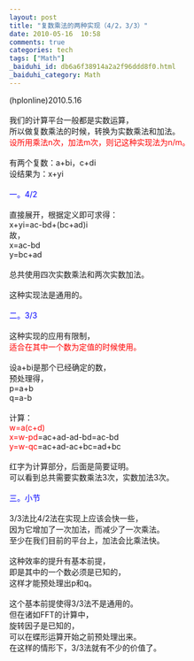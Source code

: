 ```yaml
---
layout: post
title: "复数乘法的两种实现（4/2，3/3）"
date: 2010-05-16  10:58
comments: true
categories: tech
tags: ["Math"]
_baiduhi_id: db6a6f38914a2a2f96ddd8f0.html
_baiduhi_category: Math
---
```


(hplonline)2010.5.16<br/><br/>
我们的计算平台一般都是实数运算，<br/>
所以做复数乘法的时候，转换为实数乘法和加法。<br/><font color="#ff0000">设所用乘法n次，加法m次，则记这种实现法为n/m。</font><br/><br/>
有两个复数：a+bi，c+di<br/>
设结果为：x+yi<br/><br/><font color="#0000ff">一。4/2</font><br/><br/>
直接展开，根据定义即可求得：<br/>
x+yi=ac-bd+(bc+ad)i<br/>
故，<br/>
x=ac-bd<br/>
y=bc+ad<br/><br/>
总共使用四次实数乘法和两次实数加法。<br/><br/>
这种实现法是通用的。<br/><br/><font color="#0000ff">二。3/3</font><br/><br/>
这种实现的应用有限制，<br/><font color="#ff0000">适合在其中一个数为定值的时候使用。</font><br/><br/>
设a+bi是那个已经确定的数，<br/>
预处理得，<br/>
p=a+b<br/>
q=a-b<br/><br/>
计算：<br/><font color="#ff0000">w=a(c+d)</font><br/><font color="#ff0000">x=w-pd</font>=ac+ad-ad-bd=ac-bd<br/><font color="#ff0000">y=w-qc</font>=ac+ad-ac+bc=ad+bc<br/><br/>
红字为计算部分，后面是简要证明。<br/>
可以看到总共需要实数乘法3次，实数加法3次。<br/><br/><font color="#0000ff">三。小节</font><br/><br/>
3/3法比4/2法在实现上应该会快一些，<br/>
因为它增加了一次加法，而减少了一次乘法。<br/>
至少在我们目前的平台上，加法会比乘法快。<br/><br/>
这种效率的提升有基本前提，<br/>
即是其中的一个数必须是已知的，<br/>
这样才能预处理出p和q。<br/><br/>
这个基本前提使得3/3法不是通用的。<br/>
但在诸如FFT的计算中，<br/>
旋转因子是已知的，<br/>
可以在蝶形运算开始之前预处理出来。<br/>
在这样的情形下，3/3法就有不少的价值了。<br/><br/>
